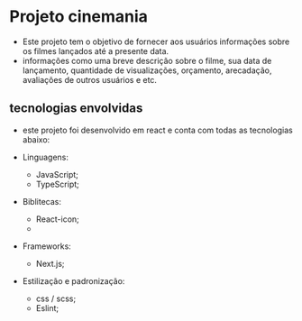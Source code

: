 # Projeto cinemania
-   Este projeto tem o objetivo de fornecer aos usuários informações sobre os filmes lançados até a presente data.
- informações como uma breve descrição sobre o filme, sua data de lançamento, quantidade de visualizações, orçamento, arecadação, avaliações de outros usuários e etc.

## tecnologias envolvidas
- este projeto foi desenvolvido em react e conta com todas as tecnologias abaixo:
* Linguagens:
    - JavaScript;
    - TypeScript;
* Biblitecas:
    - React-icon;
    - 
* Frameworks:
    - Next.js;

* Estilização e padronização:
    - css / scss;
    - Eslint;
    
